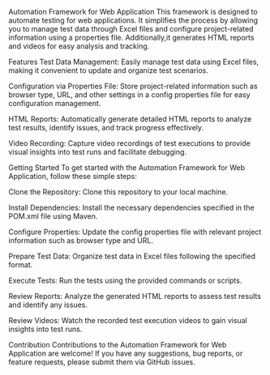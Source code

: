 Automation Framework for Web Application
This framework is designed to automate testing for web applications.
It simplifies the process by allowing you to manage test data through Excel files and configure project-related information using a properties file.
Additionally,it generates HTML reports and videos for easy analysis and tracking.

Features
Test Data Management: Easily manage test data using Excel files, making it convenient to update and organize test scenarios.

Configuration via Properties File: Store project-related information such as browser type, URL, and other settings in a config properties file for easy configuration management.

HTML Reports: Automatically generate detailed HTML reports to analyze test results, identify issues, and track progress effectively.

Video Recording: Capture video recordings of test executions to provide visual insights into test runs and facilitate debugging.

Getting Started
To get started with the Automation Framework for Web Application, follow these simple steps:

Clone the Repository: Clone this repository to your local machine.

Install Dependencies: Install the necessary dependencies specified in the POM.xml file using Maven.

Configure Properties: Update the config properties file with relevant project information such as browser type and URL.

Prepare Test Data: Organize test data in Excel files following the specified format.

Execute Tests: Run the tests using the provided commands or scripts.

Review Reports: Analyze the generated HTML reports to assess test results and identify any issues.

Review Videos: Watch the recorded test execution videos to gain visual insights into test runs.

Contribution
Contributions to the Automation Framework for Web Application are welcome! If you have any suggestions, bug reports, or feature requests, please submit them via GitHub issues.
